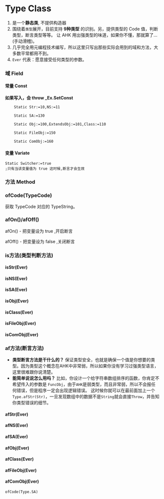 # Type Class

1.  是一个**静态类**, 不提供构造器
2.  围绕着`类型`展开，目前支持 **9种类型** 的识别。另，提供类型的 Code 值，判断类型，断言类型等等。
    让 AHK 用出强类型的味道，如果你不懂，那就算了...(手动滑稽)。
3.  几乎完全用元编程技术编写，所以这里只写出那些实际会用到的域和方法，大多数平常都用不到。
4.  `Ever` 代表：愿意接受任何类型的参数。



### 域 Field

#### 常量 Const

**如果写入，会 throw _Ex.SetConst**

```autohotkey
	Static Str:=10,NS:=11
	
	Static SA:=130
	
	Static Obj:=100,ExtendsObj:=101,Class:=110
	
	Static FileObj:=150
	
	Static ComObj:=160
```

#### 变量 Variate

```autohotkey
Static Switcher:=true
;只有当该变量值为 true 这时候,断言才会生效
```
### 方法 Method

### ofCode(TypeCode)

获取 TypeCode 对应的 TypeString。

### afOn()/afOff()

afOn() - 把变量设为 true ,开启断言

afOff() - 把变量设为 false ,关闭断言

### is方法(类型判断方法)

#### isStr(Ever) 
#### isNS(Ever) 
#### isSA(Ever) 
#### isObj(Ever) 
#### isClass(Ever) 
#### isFileObj(Ever) 
#### isComObj(Ever) 

### af方法(断言方法)

- **类型断言方法是干什么的？**
  保证类型安全，也就是确保一个值是你想要的类型。因为类型这个概念在AHK中非常弱，所以如果你没有学习过强类型语言，这里很难跟你说清楚。
- **能简单说说怎么用吗？**
  比如，你设计一个给字符串数组排序的函数，你肯定不希望传入的参数是 `FuncObj`，由于`AHK`是弱类型，而且非常弱，所以不会报任何错误，但是程序一定会出现逻辑错误。
  这时候你就可以在最前面加上一个`Type.afStr(Str)`，一旦发现数组中的数据不是`String`就会直接`Throw`，并告知你类型错误的细节。

#### afStr(Ever) 
#### afNS(Ever) 
#### afSA(Ever) 
#### afObj(Ever) 
#### afClass(Ever) 
#### afFileObj(Ever) 
#### afComObj(Ever) 

``` autohotkey
ofCode(Type.SA)
```
